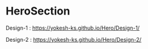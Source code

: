 # HeroSection

Design-1 : https://yokesh-ks.github.io/Hero/Design-1/

Design-2 : https://yokesh-ks.github.io/Hero/Design-2/

